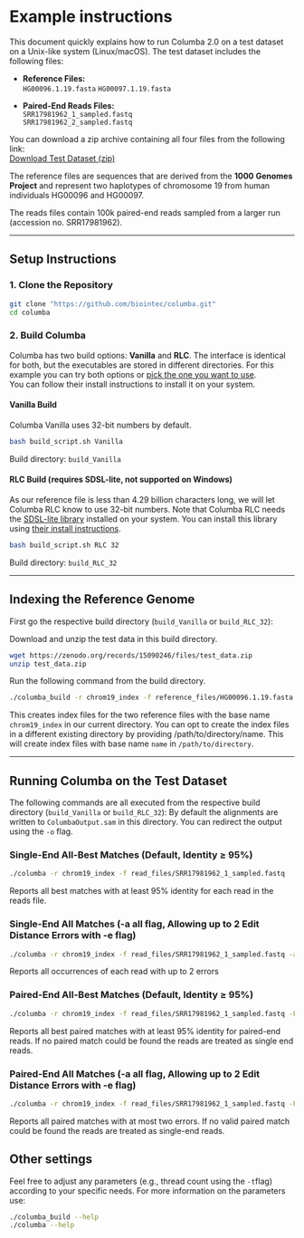 # Example instructions

This document quickly explains how to run Columba 2.0 on a test dataset on a Unix-like system (Linux/macOS). The test dataset includes the following files:

- **Reference Files:**  
  `HG00096.1.19.fasta`
  `HG00097.1.19.fasta`

- **Paired-End Reads Files:**  
  `SRR17981962_1_sampled.fastq`  
  `SRR17981962_2_sampled.fastq`

You can download a zip archive containing all four files from the following link:  
[Download Test Dataset (zip)](https://zenodo.org/records/15090246/files/test_data.zip)

The reference files are sequences that are derived from the **1000 Genomes Project** and represent two haplotypes of chromosome 19 from human individuals HG00096 and HG00097.

The reads files contain 100k paired-end reads sampled from a larger run (accession no. SRR17981962).

---

## Setup Instructions

### 1. Clone the Repository

```bash
git clone "https://github.com/biointec/columba.git"
cd columba
```

### 2. Build Columba

Columba has two build options: **Vanilla** and **RLC**. The interface is identical for both, but the executables are stored in different directories.
For this example you can try both options or [pick the one you want to use](../README.md/#choosing-the-right-columba-flavor).  
You can follow their install instructions to install it on your system.

#### **Vanilla Build**

Columba Vanilla uses 32-bit numbers by default.

```bash
bash build_script.sh Vanilla
```

Build directory: `build_Vanilla`

#### **RLC Build** (requires SDSL-lite, not supported on Windows)

As our reference file is less than 4.29 billion characters long, we will let Columba RLC know to use 32-bit numbers.
Note that Columba RLC needs the [SDSL-lite library](https://github.com/simongog/sdsl-lite) installed on your system.
You can install this library using [their install instructions](https://github.com/simongog/sdsl-lite//blob/master/README.md#installation).

```bash
bash build_script.sh RLC 32
```

Build directory: `build_RLC_32`

---

## Indexing the Reference Genome

First go the respective build directory (`build_Vanilla` or `build_RLC_32`):

Download and unzip the test data in this build directory.

```bash
wget https://zenodo.org/records/15090246/files/test_data.zip
unzip test_data.zip
```

Run the following command from the build directory.

```bash
./columba_build -r chrom19_index -f reference_files/HG00096.1.19.fasta reference_files/HG00097.1.19.fasta
```

This creates index files for the two reference files with the base name `chrom19_index` in our current directory.
You can opt to create the index files in a different existing directory by providing /path/to/directory/name. This will create index files with base name `name` in `/path/to/directory`.

---

## Running Columba on the Test Dataset

The following commands are all executed from the respective build directory (`build_Vanilla` or `build_RLC_32`):
By default the alignments are written to `ColumbaOutput.sam` in this directory. You can redirect the output using the `-o` flag.

### **Single-End All-Best Matches (Default, Identity ≥ 95%)**

```bash
./columba -r chrom19_index -f read_files/SRR17981962_1_sampled.fastq
```

Reports all best matches with at least 95% identity for each read in the reads file.

### **Single-End All Matches (-a all flag, Allowing up to 2 Edit Distance Errors with -e flag)**

```bash
./columba -r chrom19_index -f read_files/SRR17981962_1_sampled.fastq -a all -e 2
```

Reports all occurrences of each read with up to 2 errors

### **Paired-End All-Best Matches (Default, Identity ≥ 95%)**

```bash
./columba -r chrom19_index -f read_files/SRR17981962_1_sampled.fastq -F read_files/SRR17981962_2_sampled.fastq
```

Reports all best paired matches with at least 95% identity for paired-end reads. If no paired match could be found the reads are treated as single end reads.

### **Paired-End All Matches (-a all flag, Allowing up to 2 Edit Distance Errors with -e flag)**

```bash
./columba -r chrom19_index -f read_files/SRR17981962_1_sampled.fastq -F read_files/SRR17981962_2_sampled.fastq -a all -e 2
```

Reports all paired matches with at most two errors. If no valid paired match could be found the reads are treated as single-end reads.

## Other settings

Feel free to adjust any parameters (e.g., thread count using the `-t`flag) according to your specific needs.
For more information on the parameters use:

```bash
./columba_build --help
./columba --help
```
